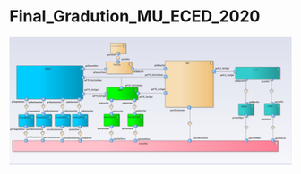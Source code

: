 # Final_Gradution_MU_ECED_2020


![](https://github.com/EbrahimHamouda/Final_Gradution_MU_ECED_2020/blob/master/SmartCarSys_SWCs.PNG)
